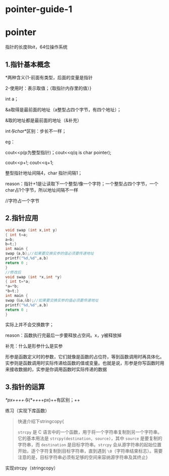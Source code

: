 # pointer-guide-1
# pointer

指针的长度8bit，64位操作系统&#x20;

## 1.指针基本概念

\*两种含义{1-前面有类型，后面的变量是指针&#x20;

2-使用时：表示取值；（取指针内存里的值）}

int a；

\&a取得是最前面的地址（a整型占四个字节，有四个地址）；

&取的地址都是最前面的地址（&补充）

int*与char*\*区别：步长不一样；

eg：

cout<\<p(p为整型指针)；cout<\<q(q is char pointer);

cout<\<p+!; cout<\<q+1;

整型指针地址间隔4，char 指针间隔1；

reason：指针+1是让读取下一个整型/像一个字符；一个整型占四个字节，一个char占1个字节，所以地址间隔不一样

//字符占一个字节

## 2.指针应用

```c
void swap (int x,int y)
{ int t=a;
a=b;
b=t;}
int main {
swap（a,b);//如果要交换实参的值必须要传递地址
printf("%d,%d",a,b)
return 0 ;
}
//修改后
void swap (int *x,int *y)
{ int t=*a;
*a=*b;
*b=t;}
int main {
swap（&a,&b);//如果要交换实参的值必须要传递地址
printf("%d,%d",a,b)
return 0 ;
}
```

实际上并不会交换数字；

reason：函数执行完最后一步要释放占空间。x，y被释放掉

补充：什么是形参什么是实参

形参是函数定义时的参数，它们就像是函数的占位符，等到函数调用时再具体化。实参则是函数调用时实际传递给函数的值或变量。也就是说，形参是你写函数时用来接收数据的，实参是你调用函数时实际传递的数据

## 3.指针的运算

*\*px++++与(\*++*++px)++有区别；++

练习（实现下库函数）



> 快速介绍下stringcopy{
>
> `strcpy` 是 C 语言中的一个函数，用于将一个字符串复制到另一个字符串。它的基本用法是 `strcpy(destination, source)`，其中 `source` 是要复制的字符串，而 `destination` 是目标字符串。`strcpy` 会从源字符串的起始位置开始，逐个字符复制到目标字符串，直到遇到 `\0`（字符串结束标志）。需要注意的是，目标字符串必须有足够的空间来容纳源字符串及其终止}

实现strcpy（stringcopy）

